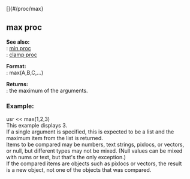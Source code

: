 []{#/proc/max}    
## max proc    
**See also:**    
:   [min proc](/ref/proc/min)    
:   [clamp proc](/ref/proc/clamp)    
<!-- -->    
**Format:**    
:   max(A,B,C,\...)    
<!-- -->    
**Returns:**    
:   the maximum of the arguments.    
### Example:    
usr \<\< max(1,2,3)    
This example displays 3.    
If a single argument is specified, this is expected to be a list and the    
maximum item from the list is returned.    
Items to be compared may be numbers, text strings, pixlocs, or vectors,    
or null, but different types may not be mixed. (Null values can be mixed    
with nums or text, but that\'s the only exception.)    
If the compared items are objects such as pixlocs or vectors, the result    
is a new object, not one of the objects that was compared.  